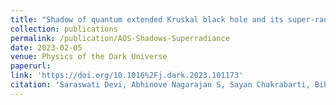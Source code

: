 ```yaml
---
title: "Shadow of quantum extended Kruskal black hole and its super-radiance property"
collection: publications
permalink: /publication/AOS-Shadows-Superradiance
date: 2023-02-05
venue: Physics of the Dark Universe
paperurl: 
link: 'https://doi.org/10.1016%2Fj.dark.2023.101173' 
citation: 'Saraswati Devi, Abhinove Nagarajan S, Sayan Chakrabarti, Bibhas Ranjan Majhi &quot;Shadow of quantum extended Kruskal black hole and its super-radiance property&quot; Phys.Dark Univ. 39 (2023) 101173; doi:10.1016/j.dark.2023.101173'
---
```

<!--[Download paper here](http://abhinovenagarajans.github.io/files/AOS-Shadows-Superradiance-2105.11847.pdf)-->